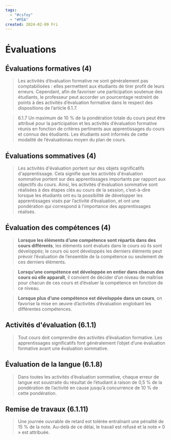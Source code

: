 ```yaml
---
tags:
  - "#csfoy"
  - "#PÉA"
created: 2024-02-09 Fri
---
```


# Évaluations

## Évaluations formatives (4)

>Les activités d’évaluation formative ne sont généralement pas comptabilisées : elles permettent aux étudiants de tirer profit de leurs erreurs. Cependant, afin de favoriser une participation soutenue des étudiants, le professeur peut accorder un pourcentage restreint de points à des activités d’évaluation formative dans le respect des dispositions de l’article 6.1.7.

> 6.1.7 Un maximum de 10 % de la pondération totale du cours peut être attribué pour la participation et les activités d’évaluation formative réunis en fonction de critères pertinents aux apprentissages du cours et connus des étudiants. Les étudiants sont informés de cette modalité de l’évaluationau moyen du plan de cours.

## Évaluations sommatives (4)

>Les activités d'évaluation portent sur des objets significatifs d'apprentissage. Cela signifie que les activités d'évaluation sommative portent sur des apprentissages importants par rapport aux objectifs du cours. Ainsi, les activités d'évaluation sommative sont réalisées à des étapes clés au cours de la session, c’est-à-dire lorsque les étudiants ont eu la possibilité de développer les apprentissages visés par l’activité d’évaluation, et ont une pondération qui correspond à l'importance des apprentissages réalisés.

## Évaluation des compétences (4)

> **Lorsque les éléments d’une compétence sont répartis dans des cours différents**, les éléments sont évalués dans le cours où ils sont développés; le cours où sont développés les derniers éléments peut prévoir l’évaluation de l’ensemble de la compétence ou seulement de ces derniers éléments.

> **Lorsqu’une compétence est développée en entier dans chacun des cours où elle apparaît**, il convient de décider d’un niveau de maîtrise pour chacun de ces cours et d’évaluer la compétence en fonction de ce niveau.

> **Lorsque plus d’une compétence est développée dans un cours**, on favorise la mise en œuvre d’activités d’évaluation englobant les différentes compétences.

## Activités d'évaluation (6.1.1)

> Tout cours doit comprendre des activités d’évaluation formative. Les apprentissages significatifs font généralement l’objet d’une évaluation formative avant une évaluation sommative.

## Évaluation de la langue (6.1.8)

> Dans toutes les activités d’évaluation sommative, chaque erreur de langue est soustraite du résultat de l’étudiant à raison de 0,5 % de la pondération de l’activité en cause jusqu’à concurrence de 10 % de cette pondération.

## Remise de travaux (6.1.11)

>Une journée ouvrable de retard est tolérée entraînant une pénalité de 15 % de la note. Au-delà de ce délai, le travail est refusé et la note « 0 » est attribuée.